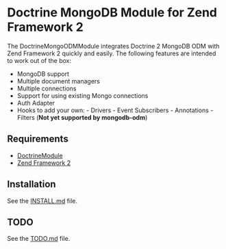 # Doctrine MongoDB Module for Zend Framework 2
The DoctrineMongoODMModule integrates Doctrine 2 MongoDB ODM with Zend Framework 2 
quickly and easily. The following features are intended to work out of the box: 
  
  - MongoDB support
  - Multiple document managers
  - Multiple connections
  - Support for using existing Mongo connections
  - Auth Adapter
  - Hooks to add your own:
        - Drivers
        - Event Subscribers
        - Annotations
        - Filters (**Not yet supported by mongodb-odm**)
  
## Requirements
  - [DoctrineModule](http://www.github.com/doctrine/DoctrineModule)
  - [Zend Framework 2](http://www.github.com/zendframework/zf2)

## Installation
See the [INSTALL.md](http://www.github.com/doctrine/DoctrineMongoODMModule/tree/master/docs/INSTALL.md) file.

## TODO
See the [TODO.md](http://www.github.com/doctrine/DoctrineMongoODMModule/tree/master/docs/TODO.md) file.